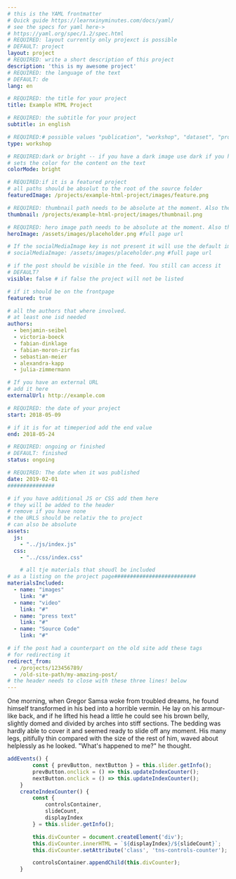 ```yaml
---
# this is the YAML frontmatter
# Quick guide https://learnxinyminutes.com/docs/yaml/
# see the specs for yaml here->
# https://yaml.org/spec/1.2/spec.html
# REQUIRED: layout currently only projexct is possible
# DEFAULT: project
layout: project
# REQUIRED: write a short description of this project
description: 'this is my awesome project'
# REQUIRED: the language of the text
# DEFAULT: de
lang: en

# REQUIRED: the title for your project
title: Example HTML Project

# REQUIRED: the subtitle for your project
subtitle: in english

# REQUIRED:# possible values "publication", "workshop", "dataset", "prototype"
type: workshop

# REQUIRED:dark or bright -- if you have a dark image use dark if you have a bright image…
# sets the color for the content on the text
colorMode: bright

# REQUIRED:if it is a featured project
# all paths should be absolut to the root of the source folder
featuredImage: /projects/example-html-project/images/feature.png

# REQUIRED: thumbnail path needs to be absolute at the moment. Also the image needs to be a square 128 × 128
thumbnail: /projects/example-html-project/images/thumbnail.png

# REQUIRED: hero image path needs to be absolute at the moment. Also the image needs to be a a size of @fdnklg ???
heroImage: /assets/images/placeholder.png #full page url

# If the socialMediaImage key is not present it will use the default image
# socialMediaImage: /assets/images/placeholder.png #full page url

# if the post should be visible in the feed. You still can access it
# DEFAULT?
visible: false # if false the project will not be listed

# if it should be on the frontpage
featured: true

# all the authors that where involved.
# at least one isd needed
authors:
  - benjamin-seibel
  - victoria-boeck
  - fabian-dinklage
  - fabian-moron-zirfas
  - sebastian-meier
  - alexandra-kapp
  - julia-zimmermann

# If you have an external URL
# add it here
externalUrl: http://example.com

# REQUIRED: the date of your project
start: 2018-05-09

# if it is for at timeperiod add the end value
end: 2018-05-24

# REQUIRED: ongoing or finished
# DEFAULT: finished
status: ongoing

# REQUIRED: The date when it was published
date: 2019-02-01
###############

# if you have additional JS or CSS add them here
# they will be added to the header
# remove if you have none
# the URLS should be relativ the to project
# can also be absolute
assets:
  js:
    - "../js/index.js"
  css:
    - "../css/index.css"

    # all tje materials that shoudl be included
# as a listing on the project page##########################
materialsIncluded:
  - name: "images"
    link: "#"
  - name: "video"
    link: "#"
  - name: "press text"
    link: "#"
  - name: "Source Code"
    link: "#"

# if the post had a counterpart on the old site add these tags
# for redirecting it
redirect_from:
  - /projects/123456789/
  - /old-site-path/my-amazing-post/
# the header needs to close with these three lines! below
---
```


One morning, when Gregor Samsa woke from troubled dreams, he found himself transformed in his bed into a horrible vermin. He lay on his armour-like back, and if he lifted his head a little he could see his brown belly, slightly domed and divided by arches into stiff sections. The bedding was hardly able to cover it and seemed ready to slide off any moment. His many legs, pitifully thin compared with the size of the rest of him, waved about helplessly as he looked. "What's happened to me?" he thought.


```js
addEvents() {
        const { prevButton, nextButton } = this.slider.getInfo();
        prevButton.onclick = () => this.updateIndexCounter();
        nextButton.onclick = () => this.updateIndexCounter();
    }
    createIndexCounter() {
        const {
            controlsContainer,
            slideCount,
            displayIndex
        } = this.slider.getInfo();

        this.divCounter = document.createElement('div');
        this.divCounter.innerHTML = `${displayIndex}/${slideCount}`;
        this.divCounter.setAttribute('class', 'tns-controls-counter');

        controlsContainer.appendChild(this.divCounter);
    }
```
